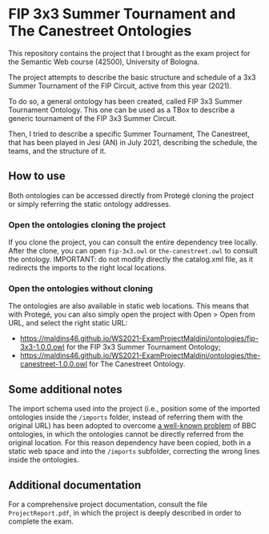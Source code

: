 # FIP 3x3 Summer Tournament and The Canestreet Ontologies

This repository contains the project that I brought as the exam project for the Semantic Web course (42500), University of Bologna.

The project attempts to describe the basic structure and schedule of a 3x3 Summer Tournament of the FIP Circuit, active from this year (2021). 

To do so, a general ontology has been created, called FIP 3x3 Summer Tournament Ontology. This one can be used as a TBox to describe a generic tournament of the FIP 3x3 Summer Circuit.

Then, I tried to describe a specific Summer Tournament, The Canestreet, that has been played in Jesi (AN) in July 2021, describing the schedule, the teams, and the structure of it.


## How to use

Both ontologies can be accessed directly from Protegé cloning the project or simply referring the static ontology addresses.

### Open the ontologies cloning the project

If you clone the project, you can consult the entire dependency tree locally. After the clone, you can open `fip-3x3.owl` or `the-canestreet.owl` to consult the ontology. IMPORTANT: do not modify directly the catalog.xml file, as it redirects the imports to the right local locations.

### Open the ontologies without cloning

The ontologies are also available in static web locations. This means that with Protegé, you can also simply open the project with Open > Open from URL, and select the right static URL:
- https://maldins46.github.io/WS2021-ExamProjectMaldini/ontologies/fip-3x3-1.0.0.owl for the FIP 3x3 Summer Tournament Ontology;
- https://maldins46.github.io/WS2021-ExamProjectMaldini/ontologies/the-canestreet-1.0.0.owl for The Canestreet Ontology.

## Some additional notes

The import schema used into the project (i.e., position some of the imported ontologies inside the `/imports` folder, instead of referring them with the original URL) has been adopted to overcome [a well-known problem](https://stackoverflow.com/questions/57728429/importing-bbc-food-ontology-in-protege-5-5) of BBC ontologies, in which the ontologies cannot be directly referred from the original location. For this reason dependency have been copied, both in a static web space and into the `/imports` subfolder, correcting the wrong lines inside the ontologies.

## Additional documentation

For a comprehensive project documentation, consult the file `ProjectReport.pdf`, in which the project is deeply described in order to complete the exam.
